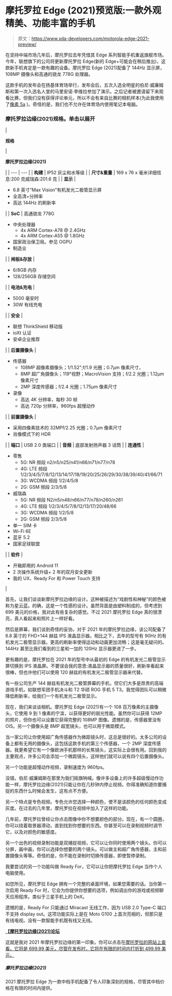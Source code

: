 # 摩托罗拉 Edge (2021)预览版:一款外观精美、功能丰富的手机

> 原文：<https://www.xda-developers.com/motorola-edge-2021-preview/>

在坚持中端市场几年后，摩托罗拉去年凭借其 Edge 系列智能手机重返旗舰市场。今年，联想旗下的公司将更新摩托罗拉 Edge(新的 Edge+可能会在稍后推出)，这款新手机肯定是一款有趣的设备。摩托罗拉 Edge (2021)配备了 144Hz 显示屏，108MP 摄像头和高通的骁龙 778G 处理器。

这款手机的发布会在扬基体育场举行，发布会后，五次入选全明星的伯尼·威廉姆斯和第一次入选名人堂的马里安诺·李维拉参加了演示。之后记者被邀请留下来观看比赛，但我们没有获得评论单元，所以不会有来自比赛的相机样本(为此我使用了[像素 5a](https://www.xda-developers.com/google-pixel-5a-review/) )。奇怪的是，我们也不允许在体育场内使用笔记本电脑。

### 摩托罗拉边缘(2021)规格。单击以展开

| 

**规格**

 | 

**摩托罗拉边缘(2021)**

 |
| --- | --- |
| **构建** | IP52 灰尘和水等级 |
| **尺寸&重量** | 169 x 76 x 毫米详细信息:200 克威瑞森:201.6 克 |
| **显示** | 

*   6.8 英寸“Max Vision”有机发光二极管显示屏
*   全高清+分辨率
*   高达 144Hz 的刷新率

 |
| **SoC** | 高通骁龙 778G

*   中央处理器
    *   4x ARM Cortex-A78 @ 2.4GHz
    *   4x ARM Cortex-A55 @ 1.8GHz
*   国家政治保卫局。参见 OGPU
*   制造业

 |
| **闸板&存放** | 

*   6/8GB 内存
*   128/256GB 存储空间

 |
| **电池&充电** | 

*   5000 毫安时
*   30W 有线充电

 |
| **安全** | 

*   联想 ThinkShield 移动版
*   ioXt 认证
*   安卓企业推荐

 |
| **后置摄像头** | 

*   传感器
    *   108MP 超像素摄像头；1/1.52";f/1.9 光圈；0.7μm 像素尺寸，
    *   8MP 超广角摄像头；119°视野；MacroVision 支持；f/2.2 光圈；1.12μm 像素尺寸
    *   2MP 深度传感器；f/2.4 光圈；1.75μm 像素尺寸
*   录像
    *   高达 4K 分辨率，每秒 30 帧
    *   高达 720p 分辨率，960fps 超慢动作

 |
| **前置摄像头** | 

*   采用四像素技术的 32MPf/2.25 光圈；0.7μm 像素尺寸
*   肖像模式下的 HDR

 |
| **端口** | USB 2.0 类端口 |
| **音频** | 底部发射扬声器 3 话筒 |
| **连通性** | 

*   零售
    *   5G: NR 频段 n2/n5/n25/n41/n66/n71/n77/n78
    *   4G: LTE 频段 1/2/3/4/5/7/8/12/13/14/17/18/19/20/25/26/29/30/38/39/40/41/66/71
    *   3G: WCDMA 频段 1/2/4/5/8
    *   2G: GSM 频段 2/3/5/8
*   威瑞森
    *   5G: NR 频段 N2/n5/n48/n66/n77/n78/n260/n261
    *   4G: LTE 频段 1/2/3/4/5/7/8/12/13/17/20/48/66
    *   3G: WCDMA 频段 1/2/5/8
    *   2G: GSM 频段 2/3/5/8
*   单一 SIM 卡
*   Wi-Fi 6E
*   蓝牙 5.2
*   国家足球联盟

 |
| **软件** | 

*   开箱即用的 Android 11
*   2 次操作系统升级+ 2 年的双月安全更新
*   我的 UX、Ready For 和 Power Touch 支持

 |

首先，让我们谈谈新摩托罗拉边缘的设计。这种被描述为“戏剧性和神秘”的颜色被称为星云蓝。的确，这是一个性感的设计。虽然背面是由塑料制成的，但考虑到 699 美元的价格，我对此有些复杂的感觉。不过 2021 摩托罗拉 Edge 真的很漂亮，真人看起来和照片上一样好看。

然后是屏幕，我们谈到奇怪的妥协。对于 2021 年的摩托罗拉边缘，该公司配备了 6.8 英寸的 FHD+144 赫兹 IPS 液晶显示器。相比之下，去年的型号有 90Hz 的有机发光二极管显示器。更高的刷新率使得运动和动画更加流畅；这是毫无疑问的。144Hz 甚至比我们看到的三星和一加的 120Hz 显示器更进了一步。

更有趣的是，摩托罗拉在 2021 年的型号中从最初的 Edge 的有机发光二极管显示屏切换到 IPS 液晶屏。不要误会我的意思:液晶显示器的质量很好，刷新率看起来很棒，但也许他们可以使用 120 赫兹的有机发光二极管显示器来代替。

有一些公司生产 144 赫兹有机发光二极管屏幕的手机，但它们大多是昂贵的高端游戏手机，如联想军团手机决斗和 T2 华硕 ROG 手机 5 T3。我觉得团队可以稍微降低刷新率，给我们一个有机发光二极管显示。

现在，我们来谈谈相机。摩托罗拉 Edge (2021)有一个 108 百万像素的主摄像头，它使用 9 到 1 像素的宁滨，以获得更好的弱光性能。虽然你可以获得 12MP 的照片，但你也可以设置它获得完整的 108MP 图像。遗憾的是，传感器里没有 OIS。另一个摄像头是 8MP 超宽镜头，也可以用于微距模式。

当一家公司让你使用超广角传感器作为微距镜头时，这总是很好的。太多公司的设备上都有无用的摄像头，这包括这款手机的第三个传感器，一个 2MP 深度传感器。我更希望它有一个像欧洲手机那样的长焦镜头，这实际上会很有用。回到我的主要观点，许多公司会添加一个微距镜头，这样他们就可以说有四个后置摄像头。

另一个功能是超慢动作视频，录制速度为 960fps。

没错。伯尼·威廉姆斯在那里为我们摇旗呐喊。像许多设备上的许多超级慢动作功能一样，摩托罗拉边缘(2021)只能让你在几秒钟内停止视频。你得准确知道你要捕捉的东西什么时候会发生，这有点不方便。

另一个特点是专色视频。专色允许您选择一种颜色，使不是该颜色的任何颜色变成灰度。在过去的几年里，摩托罗拉在视频中加入了这样的功能。

几年前，摩托罗拉曾经让你点击图像中你不想要颜色的部分。现在，有一个圆圈，你可以绕着取景器滑动，直到找到你想要的东西。你甚至可以在录制视频时调节它，以及对颜色的敏感度。

另一个出色的视频录制功能是双捕捉视频，它可以让你同时使用两个镜头。你可以分屏，画中画，你可以选择你想要的两个镜头。可以做主和超广角传感器，主和前置摄像头等等。奇怪的是，你不能在录制时切换传感器，即使暂停录制。

我要尝试的另一个功能叫做 Ready For，它可以让你把摩托罗拉 Edge 当作个人电脑使用。

如您所见，摩托罗拉 Edge 拥有一个完整的桌面环境，如果您需要的话。当你第一次启用 Ready For 时，它会为你提供你想要的选项，例如调出你的游戏或视频聊天应用程序。类似于三星手机上的 DeX。

遗憾的是，Ready For 只能通过 Miracast 无线工作，因为 USB 2.0 Type-C 端口不支持 display out。这项功能实际上是在 Moto G100 上首次亮相的，但那只是有线电视。没有一款智能手机既有线又无线。

**[【摩托罗拉边缘(2021)论坛](https://forum.xda-developers.com/t/motorola-edge-2021.4322025/)**

这就是我对 2021 年摩托罗拉边缘的第一印象。你可以点击在[摩托罗拉的网站上查看。它将是 699.99 美元，尽管在发布时，它将在有限的时间内打折到 499.99 美元。](https://shop-links.co/1749630490121205527?u1=410b530d-9830-4088-8542-eeb7392b77b2)

##### 摩托罗拉边缘(2021)

2021 摩托罗拉 Edge 为一款中档手机配备了令人印象深刻的规格，尽管其中档价格在有限的时间内提供。